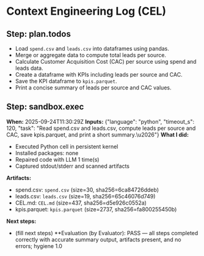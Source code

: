 # Context Engineering Log (CEL)

## Step: plan.todos

- Load `spend.csv` and `leads.csv` into dataframes using pandas.
- Merge or aggregate data to compute total leads per source.
- Calculate Customer Acquisition Cost (CAC) per source using spend and leads data.
- Create a dataframe with KPIs including leads per source and CAC.
- Save the KPI dataframe to `kpis.parquet`.
- Print a concise summary of leads per source and CAC values.


## Step: sandbox.exec
**When:** 2025-09-24T11:30:29Z
**Inputs:** {"language": "python", "timeout_s": 120, "task": "Read spend.csv and leads.csv, compute leads per source and CAC, save kpis.parquet, and print a short summary.\u2026"}
**What I did:**
- Executed Python cell in persistent kernel
- Installed packages: none
- Repaired code with LLM 1 time(s)
- Captured stdout/stderr and scanned artifacts

**Artifacts:**
- spend.csv: `spend.csv` (size=30, sha256=6ca84726ddeb)
- leads.csv: `leads.csv` (size=19, sha256=65c46076d749)
- CEL.md: `CEL.md` (size=437, sha256=d5e926c0552a)
- kpis.parquet: `kpis.parquet` (size=2737, sha256=fa800255450b)

**Next steps:**
- (fill next steps)
**Evaluation (by Evaluator): PASS — all steps completed correctly with accurate summary output, artifacts present, and no errors; hygiene 1.0
